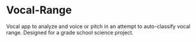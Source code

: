 # Vocal-Range
Vocal app to analyze and voice or pitch in an attempt to auto-classify vocal range.
Designed for a grade school science project. 
